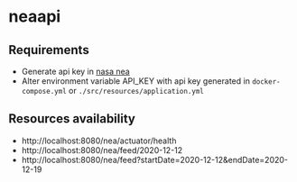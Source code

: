 # neaapi

## Requirements
- Generate api key in [nasa nea](https://api.nasa.gov/)
- Alter environment variable API_KEY with api key generated in `docker-compose.yml` or `./src/resources/application.yml`

## Resources availability
- http://localhost:8080/nea/actuator/health
- http://localhost:8080/nea/feed/2020-12-12
- http://localhost:8080/nea/feed?startDate=2020-12-12&endDate=2020-12-19